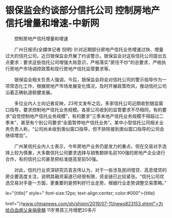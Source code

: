 # 银保监会约谈部分信托公司 控制房地产信托增量和增速-中新网

　　控制房地产信托增量和增速

　　广州日报讯(全媒体记者 倪明) 针对近期部分房地产信托业务增速过快、增量过大的信托公司，近日银保监会开展了约谈警示。银保监会对这些信托公司提出五点要求：要求这些信托公司增强大局意识，严格落实“房住不炒”的总要求，严格执行房地产市场调控政策和现行房地产信托监管要求等。

　　银保监会相关负责人强调，今后，银保监会将会对信托公司的警示指导作为一项常态化工作，根据房地产市场发展变化情况，及时开展政策吹风，推动信托公司沿着正确轨道稳健发展。

　　多位业内人士向记者反映，23号文发布之后，多家信托公司近期收到银监窗口指导，要求控制地产信托业务规模。各家公司收到的监管要求不尽相同，有的要求“自觉控制地产信托业务规模”，有的要求“三季末地产信托业务规模不得超过二季末”，甚至有个别公司要求“全面暂停地产信托业务”。某中小型信托公司相关业务负责人称，“公司尚未收到类似窗口指导，但不排除接到类似窗口指导的公司会继续增加”。

　　广州某信托业内人士表示，今年房地产业务仍是发力的重点，但在交易对手选择上较为慎重，大多数信托公司要求选择与销售额排名前100强的房地产企业进行合作，有的信托公司甚至把标准提高至前50强。

　　对此，信托行业资深研究员袁吉伟认为，对于一些涉及民间借贷、高息借贷的房企要高度关注，说明其融资渠道已经很有限，资金链已比较紧张。“信托公司优选交易对手是一方面，更重要的是预判好行业走势，根据行业走势调整交易策略。”

le="{title}" style=" font-size:12px; text-align:center; color:#000">{title}

href="//www.chinanews.com/sh/shipin/2019/07-11/news823153.shtml">为给白血病父亲捐骨髓 11岁男孩三月增肥20多斤
